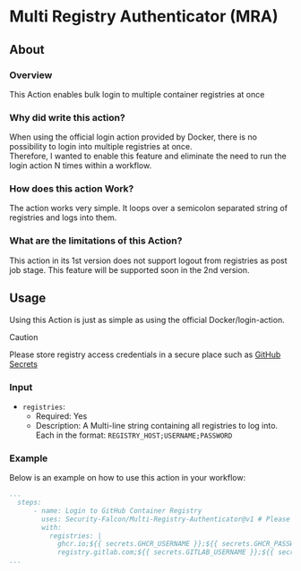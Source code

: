 # Multi Registry Authenticator (MRA)

## About

### Overview
This Action enables bulk login to multiple container registries at once

### Why did write this action?
When using the official login action provided by Docker, there is no possibility to login into multiple registries at once.  
Therefore, I wanted to enable this feature and eliminate the need to run the login action N times within a workflow.

### How does this action Work?
The action works very simple. It loops over a semicolon separated string of registries and logs into them.

### What are the limitations of this Action?
This action in its 1st version does not support logout from registries as post job stage. This feature will be supported soon in the 2nd version.

## Usage
Using this Action is just as simple as using the official Docker/login-action. 
> [!CAUTION]
> Please store registry access credentials in a secure place such as [GitHub Secrets](https://docs.github.com/en/actions/security-guides/using-secrets-in-github-actions)

### Input
- `registries`:
   - Required: Yes
   - Description: A Multi-line string containing all registries to log into. Each in the format: `REGISTRY_HOST;USERNAME;PASSWORD`

### Example
Below is an example on how to use this action in your workflow:
```yaml
...
  steps:
      - name: Login to GitHub Container Registry
        uses: Security-Falcon/Multi-Registry-Authenticator@v1 # Please use full commit hash of the version tag
        with:
          registries: |
            ghcr.io;${{ secrets.GHCR_USERNAME }};${{ secrets.GHCR_PASSWORD }}
            registry.gitlab.com;${{ secrets.GITLAB_USERNAME }};${{ secrets.GITLAB_PASSWORD }}
...
```
